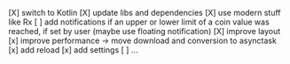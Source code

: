 [X] switch to Kotlin
[X] update libs and dependencies
[X] use modern stuff like Rx
[ ] add notifications if an upper or lower limit of a coin value was reached, if set by user (maybe use floating notification)
[X] improve layout
[x] improve performance -> move download and conversion to asynctask
[x] add reload
[x] add settings
[ ] ...